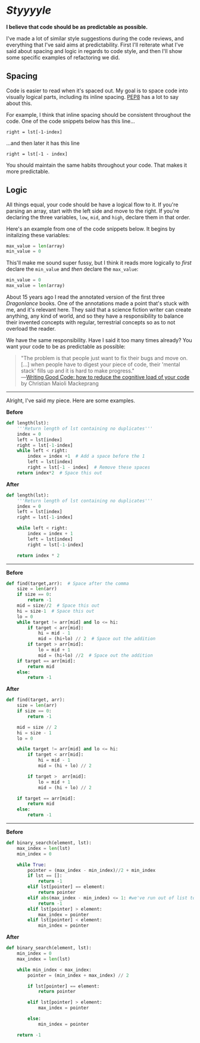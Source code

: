 
# _Styyyyle_

**I believe that code should be as predictable as possible.**

I've made a lot of similar style suggestions during the code reviews, and everything that I've said aims at predictability. First I'll reiterate what I've said about spacing and logic in regards to code style, and then I'll show some specific examples of refactoring we did.

Spacing
----

Code is easier to read when it's spaced out. My goal is to space code into visually logical parts, including its inline spacing. [PEP8](https://www.python.org/dev/peps/pep-0008/#code-lay-out) has a lot to say about this.

For example, I think that inline spacing should be consistent throughout the code. One of the code snippets below has this line...

```
right = lst[-1-index]
```

...and then later it has this line

```
right = lst[-1 - index]
```

You should maintain the same habits throughout your code. That makes it more predictable.

Logic
----

All things equal, your code should be have a logical flow to it. If you're parsing an array, start with the left side and move to the right. If you're declaring the three variables, `low`, `mid`, and `high`, declare them in that order.

Here's an example from one of the code snippets below. It begins by initalizing these variables:

```python
max_value = len(array)
min_value = 0
```

This'll make me sound super fussy, but I think it reads more logically to _first_ declare the `min_value` and _then_ declare the `max_value`:

```python
min_value = 0
max_value = len(array)
```

About 15 years ago I read the annotated version of the first three _Dragonlance_ books. One of the annotations made a point that's stuck with me, and it's relevant here. They said that a science fiction writer can create anything, any kind of world, and so they have a responsibility to balance their invented concepts with regular, terrestrial concepts so as to not overload the reader.

We have the same responsibility. Have I said it too many times already? You want your code to be as predictable as possible:

> "The problem is that people just want to fix their bugs and move on. [...] when people have to digest your piece of code, their 'mental stack' fills up and it is hard to make progress." <br/> ―[Writing Good Code: how to reduce the cognitive load of your code](http://chrismm.com/blog/writing-good-code-reduce-the-cognitive-load/) by Christian Maioli Mackeprang

----

Alright, I've said my piece. Here are some examples.


**Before**

```python
def length(lst):
    '''Return length of lst containing no duplicates'''
    index = 0
    left = lst[index]
    right = lst[-1-index]
    while left < right:
        index = index +1  # Add a space before the 1
        left = lst[index]
        right = lst[-1 - index]  # Remove these spaces
    return index*2  # Space this out
```

**After**

```python
def length(lst):
    '''Return length of lst containing no duplicates'''
    index = 0
    left = lst[index]
    right = lst[-1-index]

    while left < right:
        index = index + 1
        left = lst[index]
        right = lst[-1-index]

    return index * 2
```

----

**Before**

```python
def find(target,arr):  # Space after the comma
    size = len(arr)
    if size == 0:
        return -1
    mid = size//2  # Space this out
    hi = size-1  # Space this out
    lo = 0
    while target != arr[mid] and lo <= hi:
        if target < arr[mid]:
            hi = mid - 1
            mid = (hi+lo) // 2  # Space out the addition
        if target > arr[mid]:
            lo = mid + 1
            mid = (hi+lo) //2  # Space out the addition
    if target == arr[mid]:
        return mid
    else:
        return -1
```

**After**

```python
def find(target, arr):
    size = len(arr)
    if size == 0:
        return -1

    mid = size // 2
    hi = size - 1
    lo = 0

    while target != arr[mid] and lo <= hi:
        if target < arr[mid]:
            hi = mid - 1
            mid = (hi + lo) // 2

        if target >  arr[mid]:
            lo = mid + 1
            mid = (hi + lo) // 2

    if target == arr[mid]:
        return mid
    else:
        return -1
```

----

**Before**

```python
def binary_search(element, lst):
    max_index = len(lst)
    min_index = 0

    while True:
        pointer = (max_index - min_index)//2 + min_index
        if lst == []:
            return -1
        elif lst[pointer] == element:
            return pointer
        elif abs(max_index - min_index) <= 1: #we've run out of list to check!
            return -1
        elif lst[pointer] > element:
            max_index = pointer
        elif lst[pointer] < element:
            min_index = pointer
```

**After**

```python
def binary_search(element, lst):
    min_index = 0
    max_index = len(lst)

    while min_index < max_index:
        pointer = (min_index + max_index) // 2

        if lst[pointer] == element:
            return pointer

        elif lst[pointer] > element:
            max_index = pointer

        else:
            min_index = pointer

    return -1
```
